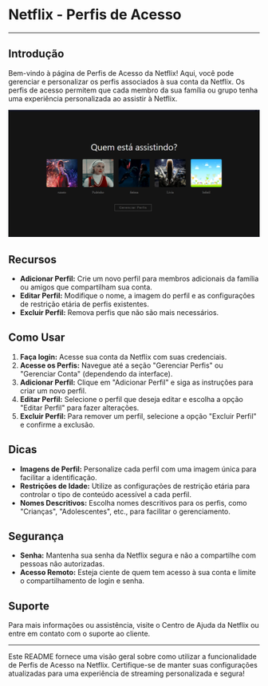 # Netflix - Perfis de Acesso

---

## Introdução

Bem-vindo à página de Perfis de Acesso da Netflix! Aqui, você pode gerenciar e personalizar os perfis associados à sua conta da Netflix. Os perfis de acesso permitem que cada membro da sua família ou grupo tenha uma experiência personalizada ao assistir à Netflix.

<img src="./assets/image.png" alt="Imagem Principal da Aplicação">

## Recursos

- **Adicionar Perfil:** Crie um novo perfil para membros adicionais da família ou amigos que compartilham sua conta.
- **Editar Perfil:** Modifique o nome, a imagem do perfil e as configurações de restrição etária de perfis existentes.
- **Excluir Perfil:** Remova perfis que não são mais necessários.

## Como Usar

1. **Faça login:** Acesse sua conta da Netflix com suas credenciais.
2. **Acesse os Perfis:** Navegue até a seção "Gerenciar Perfis" ou "Gerenciar Conta" (dependendo da interface).
3. **Adicionar Perfil:** Clique em "Adicionar Perfil" e siga as instruções para criar um novo perfil.
4. **Editar Perfil:** Selecione o perfil que deseja editar e escolha a opção "Editar Perfil" para fazer alterações.
5. **Excluir Perfil:** Para remover um perfil, selecione a opção "Excluir Perfil" e confirme a exclusão.

## Dicas

- **Imagens de Perfil:** Personalize cada perfil com uma imagem única para facilitar a identificação.
- **Restrições de Idade:** Utilize as configurações de restrição etária para controlar o tipo de conteúdo acessível a cada perfil.
- **Nomes Descritivos:** Escolha nomes descritivos para os perfis, como "Crianças", "Adolescentes", etc., para facilitar o gerenciamento.

## Segurança

- **Senha:** Mantenha sua senha da Netflix segura e não a compartilhe com pessoas não autorizadas.
- **Acesso Remoto:** Esteja ciente de quem tem acesso à sua conta e limite o compartilhamento de login e senha.

## Suporte

Para mais informações ou assistência, visite o Centro de Ajuda da Netflix ou entre em contato com o suporte ao cliente.

---

Este README fornece uma visão geral sobre como utilizar a funcionalidade de Perfis de Acesso na Netflix. Certifique-se de manter suas configurações atualizadas para uma experiência de streaming personalizada e segura!
